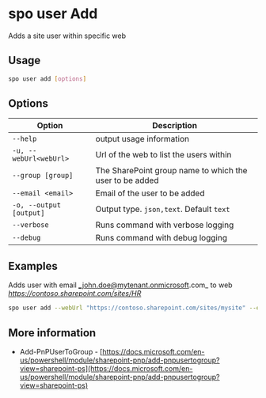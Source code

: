 # spo user Add

Adds a site user within specific web

## Usage

```sh
spo user add [options]
```

## Options

Option|Description
------|-----------
`--help`|output usage information
`-u, --webUrl<webUrl>` |Url of the web to list the users within
`--group [group]`|The SharePoint group name to which the user to be added
`--email <email>`|Email of the user to be added
`-o, --output [output]`|Output type. `json,text`. Default `text`
`--verbose`|Runs command with verbose logging
`--debug`|Runs command with debug logging

## Examples

Adds user with email _john.doe@mytenant.onmicrosoft.com_ to web _https://contoso.sharepoint.com/sites/HR_

```sh
spo user add --webUrl "https://contoso.sharepoint.com/sites/mysite" --email "john.doe@contoso.onmicrosoft.com" --group "HR Members"
```

## More information

- Add-PnPUserToGroup - [https://docs.microsoft.com/en-us/powershell/module/sharepoint-pnp/add-pnpusertogroup?view=sharepoint-ps](https://docs.microsoft.com/en-us/powershell/module/sharepoint-pnp/add-pnpusertogroup?view=sharepoint-ps)


